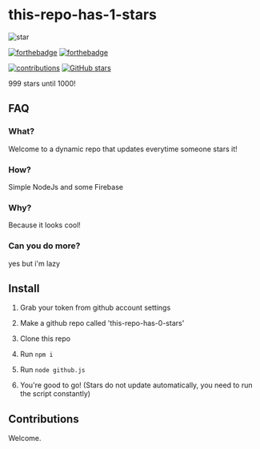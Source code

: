 # this-repo-has-1-stars

![star](https://camo.githubusercontent.com/0e814bf886833da1e0f67f53e46eeb299b37a793cbd484093fe459fd62d366c6/68747470733a2f2f6769746875622e626c6f672f77702d636f6e74656e742f75706c6f6164732f323032302f30392f6769746875622d73746172732d6c6f676f5f436f6c6f722e706e67)

[![forthebadge](https://forthebadge.com/images/badges/makes-people-smile.svg)](https://forthebadge.com)
[![forthebadge](https://forthebadge.com/images/badges/made-with-javascript.svg)](https://forthebadge.com)

[![contributions](https://img.shields.io/badge/contributions-welcome-green)](https://img.shields.io/badge/contributions-welcome-green)
[![GitHub stars](https://img.shields.io/github/stars/Gcat101/this-repo-has-n-stars.svg?style=social&label=Star&maxAge=2592000)](https://GitHub.com/Gcat101/this-repo-has-n-stars/stargazers/)

999 stars until 1000!

## FAQ

### What?

Welcome to a dynamic repo that updates everytime someone stars it!

### How?

Simple NodeJs and some Firebase

### Why?

Because it looks cool!

### Can you do more?

yes but i'm lazy

## Install

1. Grab your token from github account settings

2. Make a github repo called 'this-repo-has-0-stars'

3. Clone this repo

4. Run `npm i`

5. Run `node github.js`

6. You're good to go! (Stars do not update automatically, you need to run the script constantly)

## Contributions

Welcome.
